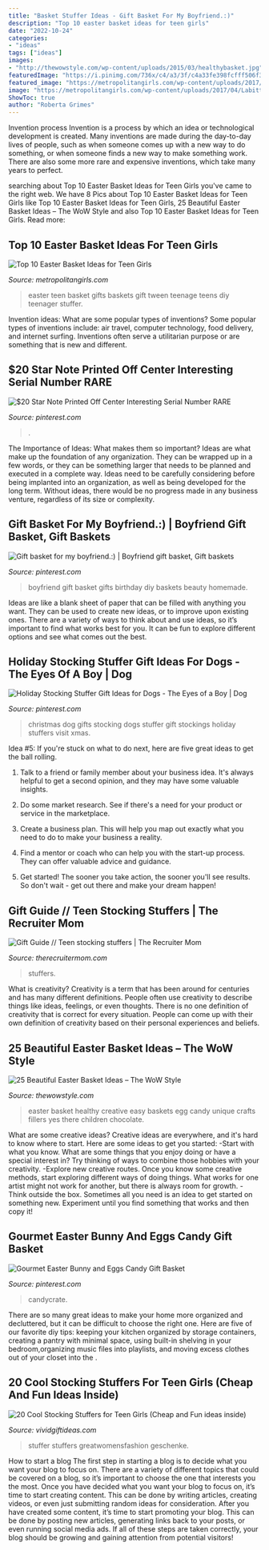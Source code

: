 ```yaml
---
title: "Basket Stuffer Ideas - Gift Basket For My Boyfriend.:)"
description: "Top 10 easter basket ideas for teen girls"
date: "2022-10-24"
categories:
- "ideas"
tags: ["ideas"]
images:
- "http://thewowstyle.com/wp-content/uploads/2015/03/healthybasket.jpg"
featuredImage: "https://i.pinimg.com/736x/c4/a3/3f/c4a33fe398fcfff506f30d662e12ae83.jpg"
featured_image: "https://metropolitangirls.com/wp-content/uploads/2017/04/Labitt-Easter-gifts-for-teen-girls.jpg"
image: "https://metropolitangirls.com/wp-content/uploads/2017/04/Labitt-Easter-gifts-for-teen-girls.jpg"
ShowToc: true
author: "Roberta Grimes"
---
```



Invention process
Invention is a process by which an idea or technological development is created. Many inventions are made during the day-to-day lives of people, such as when someone comes up with a new way to do something, or when someone finds a new way to make something work. There are also some more rare and expensive inventions, which take many years to perfect.

	

		
searching about Top 10 Easter Basket Ideas for Teen Girls you've came to the right web. We have 8 Pics about Top 10 Easter Basket Ideas for Teen Girls like Top 10 Easter Basket Ideas for Teen Girls, 25 Beautiful Easter Basket Ideas – The WoW Style and also Top 10 Easter Basket Ideas for Teen Girls. Read more:
		
    
## Top 10 Easter Basket Ideas For Teen Girls

<img loading=lazy src="https://metropolitangirls.com/wp-content/uploads/2017/04/Labitt-Easter-gifts-for-teen-girls.jpg" onerror="this.onerror=null;this.src='https://tse4.mm.bing.net/th?id=OIP.meZ0momhlF7kYuf_i_NNcgHaMY&amp;pid=15.1';" alt="Top 10 Easter Basket Ideas for Teen Girls">

_Source: metropolitangirls.com_

>easter teen basket gifts baskets gift tween teenage teens diy teenager stuffer. 

	

Invention ideas: What are some popular types of inventions?
Some popular types of inventions include: air travel, computer technology, food delivery, and internet surfing. Inventions often serve a utilitarian purpose or are something that is new and different.

    
## $20 Star Note Printed Off Center Interesting Serial Number RARE

<img loading=lazy src="https://i.pinimg.com/736x/c4/a3/3f/c4a33fe398fcfff506f30d662e12ae83.jpg" onerror="this.onerror=null;this.src='https://tse1.mm.bing.net/th?id=OIP.xa1wJe5Ur9Gf9Li8BM4wwQHaJ3&amp;pid=15.1';" alt="$20 Star Note Printed Off Center Interesting Serial Number RARE">

_Source: pinterest.com_

>. 

	

The Importance of Ideas: What makes them so important?
Ideas are what make up the foundation of any organization. They can be wrapped up in a few words, or they can be something larger that needs to be planned and executed in a complete way. Ideas need to be carefully considering before being implanted into an organization, as well as being developed for the long term. Without ideas, there would be no progress made in any business venture, regardless of its size or complexity.

    
## Gift Basket For My Boyfriend.:) | Boyfriend Gift Basket, Gift Baskets

<img loading=lazy src="https://i.pinimg.com/originals/76/18/80/7618802f9f739c0e2f5a5bbfa197d03b.jpg" onerror="this.onerror=null;this.src='https://tse1.mm.bing.net/th?id=OIP.7gfHSEc2t2PKbvXqwKXMCwHaHa&amp;pid=15.1';" alt="Gift basket for my boyfriend.:) | Boyfriend gift basket, Gift baskets">

_Source: pinterest.com_

>boyfriend gift basket gifts birthday diy baskets beauty homemade. 

	

Ideas are like a blank sheet of paper that can be filled with anything you want. They can be used to create new ideas, or to improve upon existing ones. There are a variety of ways to think about and use ideas, so it’s important to find what works best for you. It can be fun to explore different options and see what comes out the best.

    
## Holiday Stocking Stuffer Gift Ideas For Dogs - The Eyes Of A Boy | Dog

<img loading=lazy src="https://i.pinimg.com/originals/1b/f3/91/1bf391d6778b478100cfdca8857528a4.jpg" onerror="this.onerror=null;this.src='https://tse3.mm.bing.net/th?id=OIP.k9Smes6gMrXUANnL4Rb9UQHaLS&amp;pid=15.1';" alt="Holiday Stocking Stuffer Gift Ideas for Dogs - The Eyes of a Boy | Dog">

_Source: pinterest.com_

>christmas dog gifts stocking dogs stuffer gift stockings holiday stuffers visit xmas. 

	

Idea #5:
If you're stuck on what to do next, here are five great ideas to get the ball rolling.
1. Talk to a friend or family member about your business idea. It's always helpful to get a second opinion, and they may have some valuable insights.

2. Do some market research. See if there's a need for your product or service in the marketplace.

3. Create a business plan. This will help you map out exactly what you need to do to make your business a reality.

4. Find a mentor or coach who can help you with the start-up process. They can offer valuable advice and guidance.

5. Get started! The sooner you take action, the sooner you'll see results. So don't wait - get out there and make your dream happen!

    
## Gift Guide // Teen Stocking Stuffers | The Recruiter Mom

<img loading=lazy src="https://therecruitermom.com/wp-content/uploads/2019/10/Copy-of-Copy-of-teen-stocking-stuffers.png" onerror="this.onerror=null;this.src='https://tse2.mm.bing.net/th?id=OIP.HHxybQCY5M-cZxkVpVqnjgHaKX&amp;pid=15.1';" alt="Gift Guide // Teen stocking stuffers | The Recruiter Mom">

_Source: therecruitermom.com_

>stuffers. 

	

What is creativity?
Creativity is a term that has been around for centuries and has many different definitions. People often use creativity to describe things like ideas, feelings, or even thoughts. There is no one definition of creativity that is correct for every situation. People can come up with their own definition of creativity based on their personal experiences and beliefs.

    
## 25 Beautiful Easter Basket Ideas – The WoW Style

<img loading=lazy src="http://thewowstyle.com/wp-content/uploads/2015/03/healthybasket.jpg" onerror="this.onerror=null;this.src='https://tse4.mm.bing.net/th?id=OIP.5Nu--a6QQ6Te1OEVIB6JfgHaFL&amp;pid=15.1';" alt="25 Beautiful Easter Basket Ideas – The WoW Style">

_Source: thewowstyle.com_

>easter basket healthy creative easy baskets egg candy unique crafts fillers yes there children chocolate. 

	

What are some creative ideas?
Creative ideas are everywhere, and it's hard to know where to start. Here are some ideas to get you started: 
-Start with what you know. What are some things that you enjoy doing or have a special interest in? Try thinking of ways to combine those hobbies with your creativity. 
-Explore new creative routes. Once you know some creative methods, start exploring different ways of doing things. What works for one artist might not work for another, but there is always room for growth. 
-Think outside the box. Sometimes all you need is an idea to get started on something new. Experiment until you find something that works and then copy it!

    
## Gourmet Easter Bunny And Eggs Candy Gift Basket

<img loading=lazy src="https://i.pinimg.com/736x/91/b8/68/91b868616e1f588259348b461747e443--candy-gift-baskets-candy-gifts.jpg" onerror="this.onerror=null;this.src='https://tse2.mm.bing.net/th?id=OIP.lRTd2zvFM21PVQbeJ4LoSgDgEW&amp;pid=15.1';" alt="Gourmet Easter Bunny and Eggs Candy Gift Basket">

_Source: pinterest.com_

>candycrate. 

	

There are so many great ideas to make your home more organized and decluttered, but it can be difficult to choose the right one. Here are five of our favorite diy tips: keeping your kitchen organized by storage containers, creating a pantry with minimal space, using built-in shelving in your bedroom,organizing music files into playlists, and moving excess clothes out of your closet into the .

    
## 20 Cool Stocking Stuffers For Teen Girls (Cheap And Fun Ideas Inside)

<img loading=lazy src="https://vividgiftideas.com/wp-content/uploads/2017/09/stocking-stuffers-teen-girls.jpg" onerror="this.onerror=null;this.src='https://tse1.mm.bing.net/th?id=OIP.1meN43PGMsSzgdPEEL_yOgHaNp&amp;pid=15.1';" alt="20 Cool Stocking Stuffers for Teen Girls (Cheap and Fun ideas inside)">

_Source: vividgiftideas.com_

>stuffer stuffers greatwomensfashion geschenke. 

	

How to start a blog
The first step in starting a blog is to decide what you want your blog to focus on. There are a variety of different topics that could be covered on a blog, so it’s important to choose the one that interests you the most. Once you have decided what you want your blog to focus on, it’s time to start creating content. This can be done by writing articles, creating videos, or even just submitting random ideas for consideration. After you have created some content, it’s time to start promoting your blog. This can be done by posting new articles, generating links back to your posts, or even running social media ads. If all of these steps are taken correctly, your blog should be growing and gaining attention from potential visitors!


